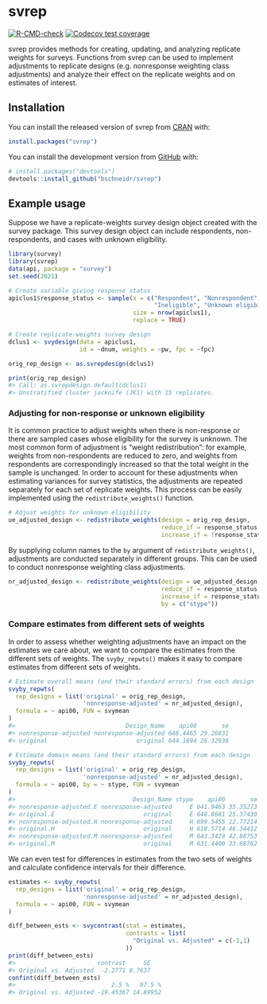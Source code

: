 
<!-- README.md is generated from README.Rmd. Please edit that file -->

# svrep

<!-- badges: start -->

[![R-CMD-check](https://github.com/bschneidr/svrep/workflows/R-CMD-check/badge.svg)](https://github.com/bschneidr/svrep/actions)
[![Codecov test
coverage](https://codecov.io/gh/bschneidr/svrep/branch/main/graph/badge.svg)](https://app.codecov.io/gh/bschneidr/svrep?branch=main)
<!-- badges: end -->

svrep provides methods for creating, updating, and analyzing replicate
weights for surveys. Functions from svrep can be used to implement
adjustments to replicate designs (e.g. nonresponse weighting class
adjustments) and analyze their effect on the replicate weights and on
estimates of interest.

## Installation

You can install the released version of svrep from
[CRAN](https://CRAN.R-project.org) with:

``` r
install.packages("svrep")
```

You can install the development version from
[GitHub](https://github.com/) with:

``` r
# install.packages("devtools")
devtools::install_github("bschneidr/svrep")
```

## Example usage

Suppose we have a replicate-weights survey design object created with
the survey package. This survey design object can include respondents,
non-respondents, and cases with unknown eligibility.

``` r
library(survey)
library(svrep)
data(api, package = "survey")
set.seed(2021)

# Create variable giving response status
apiclus1$response_status <- sample(x = c("Respondent", "Nonrespondent",
                                         "Ineligible", "Unknown eligibility"),
                                   size = nrow(apiclus1),
                                   replace = TRUE)

# Create replicate-weights survey design
dclus1 <- svydesign(data = apiclus1,
                    id = ~dnum, weights = ~pw, fpc = ~fpc)

orig_rep_design <- as.svrepdesign(dclus1)

print(orig_rep_design)
#> Call: as.svrepdesign.default(dclus1)
#> Unstratified cluster jacknife (JK1) with 15 replicates.
```

### Adjusting for non-response or unknown eligibility

It is common practice to adjust weights when there is non-response or
there are sampled cases whose eligibility for the survey is unknown. The
most common form of adjustment is “weight redistribution”: for example,
weights from non-respondents are reduced to zero, and weights from
respondents are correspondingly increased so that the total weight in
the sample is unchanged. In order to account for these adjustments when
estimating variances for survey statistics, the adjustments are repeated
separately for each set of replicate weights. This process can be easily
implemented using the `redistribute_weights()` function.

``` r
# Adjust weights for unknown eligibility
ue_adjusted_design <- redistribute_weights(design = orig_rep_design,
                                           reduce_if = response_status %in% c("Unknown eligibility"),
                                           increase_if = !response_status %in% c("Unknown eligibility"))
```

By supplying column names to the `by` argument of
`redistribute_weights()`, adjustments are conducted separately in
different groups. This can be used to conduct nonresponse weighting
class adjustments.

``` r
nr_adjusted_design <- redistribute_weights(design = ue_adjusted_design,
                                           reduce_if = response_status == "Nonrespondent",
                                           increase_if = response_status == "Respondent",
                                           by = c("stype"))
```

### Compare estimates from different sets of weights

In order to assess whether weighting adjustments have an impact on the
estimates we care about, we want to compare the estimates from the
different sets of weights. The `svyby_repwts()` makes it easy to compare
estimates from different sets of weights.

``` r
# Estimate overall means (and their standard errors) from each design
svyby_repwts(
  rep_designs = list('original' = orig_rep_design,
                     'nonresponse-adjusted' = nr_adjusted_design),
  formula = ~ api00, FUN = svymean
)
#>                               Design_Name    api00       se
#> nonresponse-adjusted nonresponse-adjusted 646.4465 29.26831
#> original                         original 644.1694 26.32936

# Estimate domain means (and their standard errors) from each design
svyby_repwts(
  rep_designs = list('original' = orig_rep_design,
                     'nonresponse-adjusted' = nr_adjusted_design),
  formula = ~ api00, by = ~ stype, FUN = svymean
)
#>                                 Design_Name stype    api00       se
#> nonresponse-adjusted.E nonresponse-adjusted     E 641.9463 35.35273
#> original.E                         original     E 648.8681 25.37430
#> nonresponse-adjusted.H nonresponse-adjusted     H 699.5455 12.77214
#> original.H                         original     H 618.5714 46.34412
#> nonresponse-adjusted.M nonresponse-adjusted     M 643.3429 42.88753
#> original.M                         original     M 631.4400 33.68762
```

We can even test for differences in estimates from the two sets of
weights and calculate confidence intervals for their difference.

``` r
estimates <- svyby_repwts(
  rep_designs = list('original' = orig_rep_design,
                     'nonresponse-adjusted' = nr_adjusted_design),
  formula = ~ api00, FUN = svymean
)

diff_between_ests <- svycontrast(stat = estimates,
                                 contrasts = list(
                                   "Original vs. Adjusted" = c(-1,1)
                                 ))
print(diff_between_ests)
#>                       contrast     SE
#> Original vs. Adjusted  -2.2771 8.7637
confint(diff_between_ests)
#>                           2.5 %   97.5 %
#> Original vs. Adjusted -19.45367 14.89952
```
